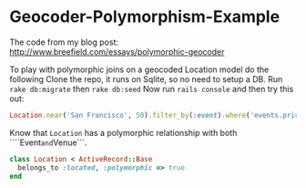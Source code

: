 Geocoder-Polymorphism-Example
=============================

The code from my blog post: http://www.breefield.com/essays/polymorphic-geocoder

To play with polymorphic joins on a geocoded Location model do the following
Clone the repo, it runs on Sqlite, so no need to setup a DB. 
Run ```rake db:migrate``` then ```rake db:seed```
Now run ```rails console``` and then try this out:

```ruby
Location.near('San Francisco', 50).filter_by(:event).where('events.price <= ?', 20)
```

Know that ```Location``` has a polymorphic relationship with both ````Event``` and ```Venue```.
```ruby
class Location < ActiveRecord::Base
  belongs_to :located, :polymorphic => true
end
```

